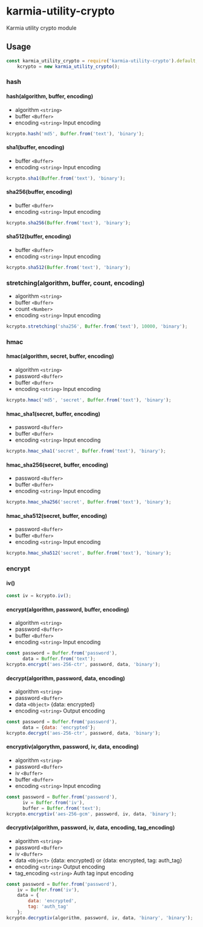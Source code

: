 # karmia-utility-crypto
Karmia utility crypto module

## Usage
```JavaScript
const karmia_utility_crypto = require('karmia-utility-crypto').default,
    kcrypto = new karmia_utility_crypto();
```

### hash

#### hash(algorithm, buffer, encoding)
- algorithm ```<string>```
- buffer ```<Buffer>```
- encoding ```<string>``` Input encoding

```JavaScript
kcrypto.hash('md5', Buffer.from('text'), 'binary');
```

#### sha1(buffer, encoding)
- buffer ```<Buffer>```
- encoding ```<string>``` Input encoding

```JavaScript
kcrypto.sha1(Buffer.from('text'), 'binary');
```

#### sha256(buffer, encoding)
- buffer ```<Buffer>```
- encoding ```<string>``` Input encoding

```JavaScript
kcrypto.sha256(Buffer.from('text'), 'binary');
```

#### sha512(buffer, encoding)
- buffer ```<Buffer>```
- encoding ```<string>``` Input encoding

```JavaScript
kcrypto.sha512(Buffer.from('text'), 'binary');
```

### stretching(algorithm, buffer, count, encoding)
- algorithm ```<string>```
- buffer ```<Buffer>```
- count ```<Number>```
- encoding ```<string>``` Input encoding

```JavaScript
kcrypto.stretching('sha256', Buffer.from('text'), 10000, 'binary');
```

### hmac

#### hmac(algorithm, secret, buffer, encoding)
- algorithm ```<string>```
- password ```<Buffer>```
- buffer ```<Buffer>```
- encoding ```<string>``` Input encoding

```JavaScript
kcrypto.hmac('md5', 'secret', Buffer.from('text'), 'binary');
```

#### hmac_sha1(secret, buffer, encoding)
- password ```<Buffer>```
- buffer ```<Buffer>```
- encoding ```<string>``` Input encoding

```JavaScript
kcrypto.hmac_sha1('secret', Buffer.from('text'), 'binary');
```

#### hmac_sha256(secret, buffer, encoding)
- password ```<Buffer>```
- buffer ```<Buffer>```
- encoding ```<string>``` Input encoding

```JavaScript
kcrypto.hmac_sha256('secret', Buffer.from('text'), 'binary');
```

#### hmac_sha512(secret, buffer, encoding)
- password ```<Buffer>```
- buffer ```<Buffer>```
- encoding ```<string>``` Input encoding

```JavaScript
kcrypto.hmac_sha512('secret', Buffer.from('text'), 'binary');
```


### encrypt

#### iv()
```JavaScript
const iv = kcrypto.iv();
```

#### encrypt(algorithm, password, buffer, encoding)
- algorithm ```<string>```
- password ```<Buffer>```
- buffer ```<Buffer>```
- encoding ```<string>``` Input encoding

```JavaScript
const password = Buffer.from('password'),
      data = Buffer.from('text');
kcrypto.encrypt('aes-256-ctr', password, data, 'binary');
```

#### decrypt(algorithm, password, data, encoding)
- algorithm ```<string>```
- password ```<Buffer>```
- data ```<Object>``` {data: encrypted}
- encoding ```<string>``` Output encoding

```JavaScript
const password = Buffer.from('password'),
      data = {data: 'encrypted'};
kcrypto.decrypt('aes-256-ctr', password, data, 'binary');
```

#### encryptiv(algorythm, password, iv, data, encoding)
- algorithm ```<string>```
- password ```<Buffer>```
- iv ```<Buffer>```
- buffer ```<Buffer>```
- encoding ```<string>``` Input encoding

```JavaScript
const password = Buffer.from('password'),
      iv = Buffer.from('iv'),
      buffer = Buffer.from('text');
kcrypto.encryptiv('aes-256-gcm', password, iv, data, 'binary');
```

#### decryptiv(algorithm, password, iv, data, encoding, tag_encoding)
- algorithm ```<string>```
- password ```<Buffer>```
- iv ```<Buffer>```
- data ```<Object>``` {data: encrypted} or {data: encrypted, tag: auth_tag}
- encoding ```<string>``` Output encoding
- tag_encoding ```<string>``` Auth tag input encoding

```JavaScript
const password = Buffer.from('password'),
    iv = Buffer.from('iv'),
    data = {
        data: 'encrypted',
        tag: 'auth_tag'
    };
kcrypto.decryptiv(algorithm, password, iv, data, 'binary', 'binary');
```
